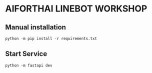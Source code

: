 # AIFORTHAI LINEBOT WORKSHOP

## Manual installation

```
python -m pip install -r requirements.txt
```

## Start Service

```
python -m fastapi dev
```